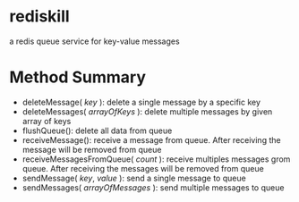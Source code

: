 # rediskill
a redis queue service for key-value messages


# Method Summary

- deleteMessage( *key* ): delete a single message by a specific key
- deleteMessages( *arrayOfKeys* ): delete multiple messages by given array of keys
- flushQueue(): delete all data from queue
- receiveMessage(): receive a message from queue. After receiving the message will be removed from queue
- receiveMessagesFromQueue( *count* ): receive multiples messages grom queue. After receiving the messages will be removed from queue
- sendMessage( *key*, *value* ): send a single message to queue
- sendMessages( *arrayOfMessages* ): send multiple messages to queue